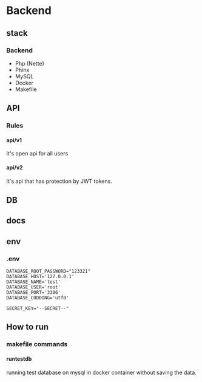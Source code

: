 # Backend 
## stack
### Backend
- Php (Nette)
- Phinx
- MySQL
- Docker
- Makefile
## API
### Rules
#### api/v1
It's open api for all users
#### api/v2
It's api that has protection by JWT tokens.
## DB
## docs
## env
### .env

```dotenv
DATABASE_ROOT_PASSWORD="123321"
DATABASE_HOST='127.0.0.1'
DATABASE_NAME='test'
DATABASE_USER='root'
DATABASE_PORT='3306'
DATABASE_CODDING='utf8'

SECRET_KEY="--SECRET--"
```

## How to run
### makefile commands
#### runtestdb
running test database on mysql in docker container without saving the data.
